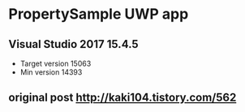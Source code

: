# PropertySample UWP app
## Visual Studio 2017 15.4.5
* Target version 15063
* Min version 14393
## original post http://kaki104.tistory.com/562
